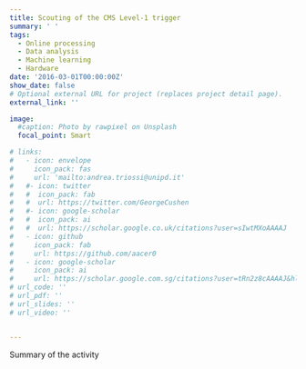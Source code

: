 ```yaml
--- 
title: Scouting of the CMS Level-1 trigger
summary: ' '
tags:
  - Online processing
  - Data analysis
  - Machine learning
  - Hardware
date: '2016-03-01T00:00:00Z'
show_date: false
# Optional external URL for project (replaces project detail page).
external_link: ''

image:
  #caption: Photo by rawpixel on Unsplash
  focal_point: Smart

# links:
#   - icon: envelope
#     icon_pack: fas
#     url: 'mailto:andrea.triossi@unipd.it'
#   #- icon: twitter
#   #  icon_pack: fab
#   #  url: https://twitter.com/GeorgeCushen
#   #- icon: google-scholar
#   #  icon_pack: ai
#   #  url: https://scholar.google.co.uk/citations?user=sIwtMXoAAAAJ
#   - icon: github
#     icon_pack: fab
#     url: https://github.com/aacer0
#   - icon: google-scholar
#     icon_pack: ai
#     url: https://scholar.google.com.sg/citations?user=tRn2z8cAAAAJ&hl=en
# url_code: ''
# url_pdf: ''
# url_slides: ''
# url_video: ''


---
```


Summary of the activity